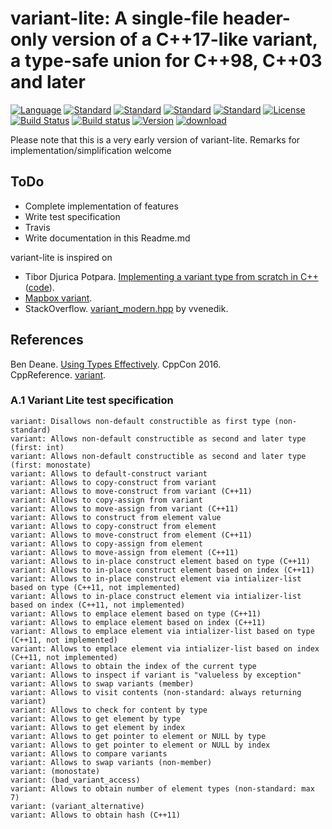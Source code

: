 # variant-lite: A single-file header-only version of a C++17-like variant, a type-safe union for C++98, C++03 and later

[![Language](https://img.shields.io/badge/language-C++-blue.svg)](https://isocpp.org/)  [![Standard](https://img.shields.io/badge/c%2B%2B-98-blue.svg)](https://en.wikipedia.org/wiki/C%2B%2B#Standardization) [![Standard](https://img.shields.io/badge/c%2B%2B-11-blue.svg)](https://en.wikipedia.org/wiki/C%2B%2B#Standardization) [![Standard](https://img.shields.io/badge/c%2B%2B-14-blue.svg)](https://en.wikipedia.org/wiki/C%2B%2B#Standardization) [![Standard](https://img.shields.io/badge/c%2B%2B-17-blue.svg)](https://en.wikipedia.org/wiki/C%2B%2B#Standardization) [![License](https://img.shields.io/badge/license-MIT-blue.svg)](https://opensource.org/licenses/MIT) [![Build Status](https://travis-ci.org/martinmoene/variant-lite.svg?branch=master)](https://travis-ci.org/martinmoene/variant-lite) [![Build status](https://ci.appveyor.com/api/projects/status/w2dgn3fxyrd6vcq8?svg=true)](https://ci.appveyor.com/project/martinmoene/variant-lite) [![Version](https://badge.fury.io/gh/martinmoene%2Fvariant-lite.svg)](https://github.com/martinmoene/variant-lite/releases) [![download](https://img.shields.io/badge/latest%20version%20%20-download-blue.svg)](https://raw.githubusercontent.com/martinmoene/variant-lite/master/include/nonstd/variant.hpp)

Please note that this is a very early version of variant-lite. Remarks for implementation/simplification welcome

ToDo
----
- Complete implementation of features
- Write test specification
- Travis
- Write documentation in this Readme.md

variant-lite is inspired on
-  Tibor Djurica Potpara. [Implementing a variant type from scratch in C++](http://www.ojdip.net/2013/10/implementing-a-variant-type-in-cpp/) ([code](https://gist.github.com/tibordp/6909880)).
- [Mapbox variant](https://github.com/mapbox/variant).
- StackOverflow. [variant_modern.hpp](http://stackoverflow.com/a/3552166/437272) by vvenedik.

References
----------
Ben Deane. [Using Types Effectively](https://youtu.be/ojZbFIQSdl8?list=PLHTh1InhhwT7J5jl4vAhO1WvGHUUFgUQH). CppCon 2016.  
CppReference. [variant](http://en.cppreference.com/w/cpp/utility/variant).  

### A.1 Variant Lite test specification

```
variant: Disallows non-default constructible as first type (non-standard)
variant: Allows non-default constructible as second and later type (first: int)
variant: Allows non-default constructible as second and later type (first: monostate)
variant: Allows to default-construct variant
variant: Allows to copy-construct from variant
variant: Allows to move-construct from variant (C++11)
variant: Allows to copy-assign from variant
variant: Allows to move-assign from variant (C++11)
variant: Allows to construct from element value
variant: Allows to copy-construct from element
variant: Allows to move-construct from element (C++11)
variant: Allows to copy-assign from element
variant: Allows to move-assign from element (C++11)
variant: Allows to in-place construct element based on type (C++11)
variant: Allows to in-place construct element based on index (C++11)
variant: Allows to in-place construct element via intializer-list based on type (C++11, not implemented)
variant: Allows to in-place construct element via intializer-list based on index (C++11, not implemented)
variant: Allows to emplace element based on type (C++11)
variant: Allows to emplace element based on index (C++11)
variant: Allows to emplace element via intializer-list based on type (C++11, not implemented)
variant: Allows to emplace element via intializer-list based on index (C++11, not implemented)
variant: Allows to obtain the index of the current type
variant: Allows to inspect if variant is "valueless by exception"
variant: Allows to swap variants (member)
variant: Allows to visit contents (non-standard: always returning variant)
variant: Allows to check for content by type
variant: Allows to get element by type
variant: Allows to get element by index
variant: Allows to get pointer to element or NULL by type
variant: Allows to get pointer to element or NULL by index
variant: Allows to compare variants
variant: Allows to swap variants (non-member)
variant: (monostate)
variant: (bad_variant_access)
variant: Allows to obtain number of element types (non-standard: max 7)
variant: (variant_alternative)
variant: Allows to obtain hash (C++11)
```
